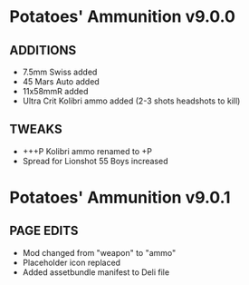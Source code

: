# Potatoes' Ammunition v9.0.0

## ADDITIONS
- 7.5mm Swiss added
- 45 Mars Auto added
- 11x58mmR added
- Ultra Crit Kolibri ammo added (2-3 shots headshots to kill)

## TWEAKS
- +++P Kolibri ammo renamed to +P
- Spread for Lionshot 55 Boys increased

# Potatoes' Ammunition v9.0.1

## PAGE EDITS
- Mod changed from "weapon" to "ammo"
- Placeholder icon replaced
- Added assetbundle manifest to Deli file
